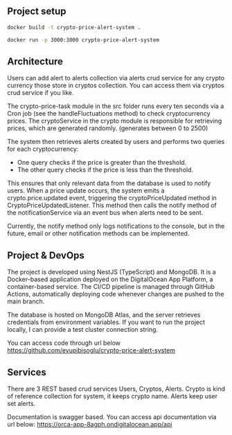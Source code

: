 ## Project setup

```bash
docker build -t crypto-price-alert-system .
```

```bash
docker run -p 3000:3000 crypto-price-alert-system
```
## Architecture
Users can add alert to alerts collection via alerts crud service for any crypto currency those store in cryptos collection. You can access them via cryptos crud service if you like. 

The crypto-price-task module in the src folder runs every ten seconds via a Cron job (see the handleFluctuations method) to check cryptocurrency prices. The cryptoService in the crypto module is responsible for retrieving prices, which are generated randomly. (generates between 0 to 2500)

The system then retrieves alerts created by users and performs two queries for each cryptocurrency:

* One query checks if the price is greater than the threshold.
* The other query checks if the price is less than the threshold.

This ensures that only relevant data from the database is used to notify users. When a price update occurs, the system emits a crypto.price.updated event, triggering the cryptoPriceUpdated method in CryptoPriceUpdatedListener. This method then calls the notify method of the notificationService via an event bus when alerts need to be sent.

Currently, the notify method only logs notifications to the console, but in the future, email or other notification methods can be implemented.

## Project & DevOps
The project is developed using NestJS (TypeScript) and MongoDB. It is a Docker-based application deployed on the DigitalOcean App Platform, a container-based service. The CI/CD pipeline is managed through GitHub Actions, automatically deploying code whenever changes are pushed to the main branch.

The database is hosted on MongoDB Atlas, and the server retrieves credentials from environment variables. If you want to run the project locally, I can provide a test cluster connection string.

You can access code through url below 
https://github.com/eyupibisoglu/crypto-price-alert-system

## Services
There are 3 REST based crud services Users, Cryptos, Alerts. Crypto is kind of reference collection for system, it keeps crypto name. Alerts keep user set alerts. 

Documentation is swagger based. You can access api documentation via url below:
https://orca-app-8agph.ondigitalocean.app/api



